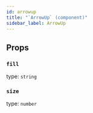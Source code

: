 ```yaml
---
id: arrowup
title: "`ArrowUp` (component)"
sidebar_label: ArrowUp
---
```



Props
-----

### `fill`

type: `string`


### `size`

type: `number`


